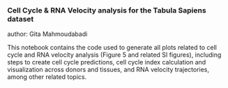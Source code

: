 ### Cell Cycle & RNA Velocity analysis for the Tabula Sapiens dataset
author: Gita Mahmoudabadi 

This notebook contains the code used to generate all plots related to cell cycle and RNA velocity analysis (Figure 5 and related SI figures), including steps to create cell cycle predictions, cell cycle index calculation and visualization across donors and tissues, and RNA velocity trajectories, among other related topics. 

 


